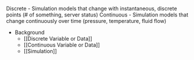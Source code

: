 Discrete - Simulation models that change with instantaneous, discrete points (# of something, server status)
Continuous - Simulation models that change continuously over time (pressure, temperature, fluid flow)

- Background
	- [[Discrete Variable or Data]]
	- [[Continuous Variable or Data]]
	- [[Simulation]]